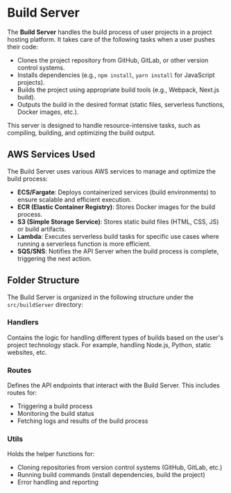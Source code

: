 # Build Server

The **Build Server** handles the build process of user projects in a project hosting platform. It takes care of the following tasks when a user pushes their code:

- Clones the project repository from GitHub, GitLab, or other version control systems.
- Installs dependencies (e.g., `npm install`, `yarn install` for JavaScript projects).
- Builds the project using appropriate build tools (e.g., Webpack, Next.js build).
- Outputs the build in the desired format (static files, serverless functions, Docker images, etc.).

This server is designed to handle resource-intensive tasks, such as compiling, building, and optimizing the build output.

## AWS Services Used

The Build Server uses various AWS services to manage and optimize the build process:

- **ECS/Fargate**: Deploys containerized services (build environments) to ensure scalable and efficient execution.
- **ECR (Elastic Container Registry)**: Stores Docker images for the build process.
- **S3 (Simple Storage Service)**: Stores static build files (HTML, CSS, JS) or build artifacts.
- **Lambda**: Executes serverless build tasks for specific use cases where running a serverless function is more efficient.
- **SQS/SNS**: Notifies the API Server when the build process is complete, triggering the next action.

## Folder Structure

The Build Server is organized in the following structure under the `src/buildServer` directory:


### Handlers
Contains the logic for handling different types of builds based on the user's project technology stack. For example, handling Node.js, Python, static websites, etc.

### Routes
Defines the API endpoints that interact with the Build Server. This includes routes for:
- Triggering a build process
- Monitoring the build status
- Fetching logs and results of the build process

### Utils
Holds the helper functions for:
- Cloning repositories from version control systems (GitHub, GitLab, etc.)
- Running build commands (install dependencies, build the project)
- Error handling and reporting

